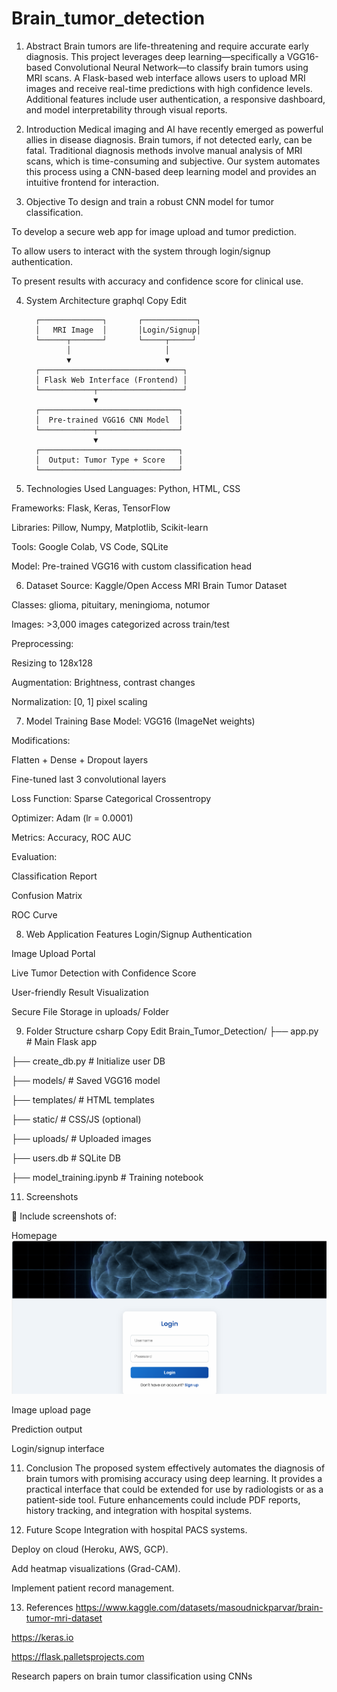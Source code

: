 # Brain_tumor_detection

1. Abstract
Brain tumors are life-threatening and require accurate early diagnosis. This project leverages deep learning—specifically a VGG16-based Convolutional Neural Network—to classify brain tumors using MRI scans. A Flask-based web interface allows users to upload MRI images and receive real-time predictions with high confidence levels. Additional features include user authentication, a responsive dashboard, and model interpretability through visual reports.

2. Introduction
Medical imaging and AI have recently emerged as powerful allies in disease diagnosis. Brain tumors, if not detected early, can be fatal. Traditional diagnosis methods involve manual analysis of MRI scans, which is time-consuming and subjective. Our system automates this process using a CNN-based deep learning model and provides an intuitive frontend for interaction.

3. Objective
To design and train a robust CNN model for tumor classification.

To develop a secure web app for image upload and tumor prediction.

To allow users to interact with the system through login/signup authentication.

To present results with accuracy and confidence score for clinical use.

4. System Architecture
graphql
Copy
Edit


         ┌──────────────┐       ┌────────────┐
         │   MRI Image  │       │Login/Signup│
         └──────┬───────┘       └─────┬─────┘
                │                     │
                ▼                     ▼
         ┌────────────────────────────────┐
         │ Flask Web Interface (Frontend) │
         └────────────┬───────────────────┘
                      ▼
         ┌───────────────────────────────┐
         │  Pre-trained VGG16 CNN Model  │
         └────────────┬──────────────────┘
                      ▼
         ┌───────────────────────────────┐
         │  Output: Tumor Type + Score   │
         └───────────────────────────────┘

   
6. Technologies Used
Languages: Python, HTML, CSS

Frameworks: Flask, Keras, TensorFlow

Libraries: Pillow, Numpy, Matplotlib, Scikit-learn

Tools: Google Colab, VS Code, SQLite

Model: Pre-trained VGG16 with custom classification head

6. Dataset
Source: Kaggle/Open Access MRI Brain Tumor Dataset

Classes: glioma, pituitary, meningioma, notumor

Images: >3,000 images categorized across train/test

Preprocessing:

Resizing to 128x128

Augmentation: Brightness, contrast changes

Normalization: [0, 1] pixel scaling

7. Model Training
Base Model: VGG16 (ImageNet weights)

Modifications:

Flatten + Dense + Dropout layers

Fine-tuned last 3 convolutional layers

Loss Function: Sparse Categorical Crossentropy

Optimizer: Adam (lr = 0.0001)

Metrics: Accuracy, ROC AUC

Evaluation:

Classification Report

Confusion Matrix

ROC Curve

8. Web Application Features
Login/Signup Authentication

Image Upload Portal

Live Tumor Detection with Confidence Score

User-friendly Result Visualization

Secure File Storage in uploads/ Folder

9. Folder Structure
csharp
Copy
Edit
Brain_Tumor_Detection/
├── app.py                 # Main Flask app

├── create_db.py           # Initialize user DB

├── models/                # Saved VGG16 model

├── templates/             # HTML templates

├── static/                # CSS/JS (optional)

├── uploads/               # Uploaded images

├── users.db               # SQLite DB

├── model_training.ipynb   # Training notebook

11. Screenshots

📌 Include screenshots of:

Homepage
![image alt](https://github.com/Anibrata-Ghatak/Brain_tumor_detection/blob/main/Screenshot%202025-06-13%20161507.png)

Image upload page

Prediction output

Login/signup interface

11. Conclusion
The proposed system effectively automates the diagnosis of brain tumors with promising accuracy using deep learning. It provides a practical interface that could be extended for use by radiologists or as a patient-side tool. Future enhancements could include PDF reports, history tracking, and integration with hospital systems.

12. Future Scope
Integration with hospital PACS systems.

Deploy on cloud (Heroku, AWS, GCP).

Add heatmap visualizations (Grad-CAM).

Implement patient record management.

13. References
https://www.kaggle.com/datasets/masoudnickparvar/brain-tumor-mri-dataset

https://keras.io

https://flask.palletsprojects.com

Research papers on brain tumor classification using CNNs
